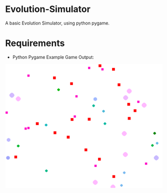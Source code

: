 # Evolution-Simulator
A basic Evolution Simulator, using python pygame.

# Requirements
 - Python Pygame
Example Game Output:

![](EVO_SIM/Image.PNG)
